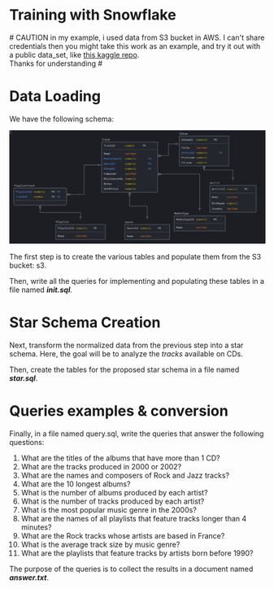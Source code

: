 # Training with Snowflake

\# CAUTION in my example, i used data from S3 bucket in AWS. I can't share credentials then you might take this work as an example, and try it out with a public data_set, like [this kaggle repo](https://www.kaggle.com/datasets/yasserh/song-popularity-dataset).\
Thanks for understanding #


# Data Loading
We have the following schema:

![img](./images/schema_partie6%20snowflake.png)

The first step is to create the various tables and populate them from the S3 bucket: s3.

Then, write all the queries for implementing and populating these tables in a file named ***_init.sql_***.

# Star Schema Creation
Next, transform the normalized data from the previous step into a star schema. Here, the goal will be to analyze the _tracks_ available on CDs.

Then, create the tables for the proposed star schema in a file named ***_star.sql_***.

# Queries examples & conversion
Finally, in a file named query.sql, write the queries that answer the following questions:

1. What are the titles of the albums that have more than 1 CD?
2. What are the tracks produced in 2000 or 2002?
3. What are the names and composers of Rock and Jazz tracks?
4. What are the 10 longest albums?
5. What is the number of albums produced by each artist?
6. What is the number of tracks produced by each artist?
7. What is the most popular music genre in the 2000s?
8. What are the names of all playlists that feature tracks longer than 4 minutes?
9. What are the Rock tracks whose artists are based in France?
10. What is the average track size by music genre?
11. What are the playlists that feature tracks by artists born before 1990?

The purpose of the queries is to collect the results in a document named ***_answer.txt_***.
